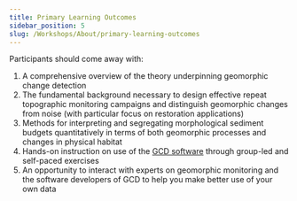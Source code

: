 ```yaml
---
title: Primary Learning Outcomes
sidebar_position: 5
slug: /Workshops/About/primary-learning-outcomes
---
```


Participants should come away with:

1. A comprehensive overview of the theory underpinning geomorphic change detection
2. The fundamental background necessary to design effective repeat topographic monitoring campaigns and distinguish geomorphic changes from noise (with particular focus on restoration applications)
3. Methods for interpreting and segregating morphological sediment budgets quantitatively in terms of both geomorphic processes and changes in physical habitat
4. Hands-on instruction on use of the [GCD software](http://www.joewheaton.org/Home/research/software/GCD) through group-led and self-paced exercises
5. An opportunity to interact with experts on geomorphic monitoring and the software developers of GCD to help you make better use of your own data

